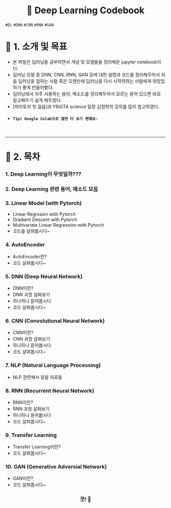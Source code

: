 <h1 align="center"><strong>🔎 Deep Learning Codebook</strong></h3>

`#DL` `#DNN` `#CNN` `#RNN` `#GAN`

# 🚦 1. 소개 및 목표
- 본 파일은 딥러닝을 공부하면서 개념 및 모델들을 정리해둔 jupyter notebook이다.
- 딥러닝 모델 중 DNN, CNN, RNN, GAN 등에 대한 설명과 코드를 정리해두어서 처음 딥러닝을 접하는 사람 혹은 오랜만에 딥러닝을 다시 시작하려는 사람에게 워밍업하기 좋게 만들어봤다.
- 딥러닝에서 자주 사용하는 용어, 메소드를 정리해두어서 모르는 용어 있으면 바로 참고해두기 쉽게 해두었다.
- [파이토치 첫 걸음]과 YBIGTA science 팀장 김정학의 강의를 많이 참고하였다.
- #### `Tip) Google Colab으로 열면 더 보기 편해요~`
<br>

---

# 🚦 2. 목차

### 1. Deep Learning이 무엇일까???

### 2. Deep Learning 관련 용어, 메소드 모음

### 3. Linear Model (with Pytorch)
   - Linear Regrssion with Pytorch
   - Gradient Descent with Pytorch
   - Multivariate Linear Regression with Pytorch
   - 코드를 살펴봅시다~
    
### 4. AutoEncoder
   - AutoEncoder란?
   - 코드 살펴봅시다~

### 5. DNN (Deep Neural Network)
   - DNN이란?
   - DNN 과정 살펴보기
   - 하나하나 뜯어봅시다
   - 코드 살펴봅시다~
 
### 6. CNN (Convolutional Neural Network)
   - CNN이란?
   - CNN 과정 살펴보기
   - 하나하나 뜯어봅시다
   - 코드 살펴봅시다~
 
### 7. NLP (Natural Language Processing)
   - NLP 관련해서 읽을 자료들
  
### 8. RNN (Recurrent Neural Network)
   - RNN이란?
   - RNN 과정 살펴보기
   - 하나하나 뜯어봅시다
   - 코드 살펴봅시다~
 
### 9. Transfer Learning
   - Transfer Learning이란?
   - 코드 살펴봅시다~
 
### 10. GAN (Generative Adversial Network)
   - GAN이란?
   - 코드 살펴봅시다~


<h3 align="center"><strong>끗! 🙌</strong></h3>
